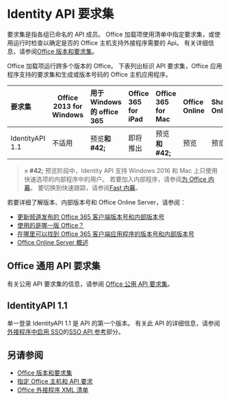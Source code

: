 # <a name="identity-api-requirement-sets"></a>Identity API 要求集

要求集是指各组已命名的 API 成员。 Office 加载项使用清单中指定要求集，或使用运行时检查以确定是否的 Office 主机支持外接程序需要的 Api。 有关详细信息，请参阅[Office 版本和要求集](https://docs.microsoft.com/office/dev/add-ins/develop/office-versions-and-requirement-sets)。

Office 加载项运行跨多个版本的 Office。 下表列出标识 API 要求集，Office 应用程序支持的要求集和生成或版本号码的 Office 主机应用程序。

|  要求集  | Office 2013 for Windows | 用于 Windows 的 office 365   |  Office 365 for iPad  |  Office 365 for Mac  | Office Online  | SharePoint Online | OneDrive.com |Outlook.com & Exchange Online|
|:-----|-----|:-----|:-----|:-----|:-----|:-----|:-----|:-----|
| IdentityAPI 1.1  | 不适用 | 预览**和 #42;** | 即将推出 | 预览**和 #42;**| 预览 | 预览| 即将推出 | 即将推出 |

> **= #42;** 预览阶段中，Identity API 支持 Windows 2016 和 Mac 上只使用快速选项的内部程序中的用户。 若要加入内部程序，请参阅[为 Office 内幕](https://products.office.com/office-insider?tab=tab-1)。 要切换到快速跟踪，请参阅[Fast 内幕](https://answers.microsoft.com/en-us/msoffice/forum/msoffice_officeinsider-mso_win10-msoinsider_reg/its-here-office-insider-fast-for-office-2016-on/dbe8e7bb-9523-44a4-948b-9436fedfd961)。

若要详细了解版本、内部版本号和 Office Online Server，请参阅：

- [更新频道发布的 Office 365 客户端版本号和内部版本号](https://support.office.com/article/version-and-build-numbers-of-update-channel-releases-ae942449-1fca-4484-898b-a933ea23def7)
- [使用的是哪一版 Office？](https://support.office.com/article/What-version-of-Office-am-I-using-932788b8-a3ce-44bf-bb09-e334518b8b19)
- [在哪里可以找到 Office 365 客户端应用程序的版本号和内部版本号](https://support.office.com/article/version-and-build-numbers-of-update-channel-releases-ae942449-1fca-4484-898b-a933ea23def7)
- 
  [Office Online Server 概述](https://docs.microsoft.com/officeonlineserver/office-online-server-overview)

## <a name="office-common-api-requirement-sets"></a>Office 通用 API 要求集

有关公用 API 要求集的信息，请参阅 [Office 公用 API 要求集](office-add-in-requirement-sets.md)。

## <a name="identityapi-11"></a>IdentityAPI 1.1 

单一登录 IdentityAPI 1.1 是 API 的第一个版本。 有关此 API 的详细信息，请参阅[外接程序中启用 SSO](https://docs.microsoft.com/office/dev/add-ins/develop/sso-in-office-add-ins)的[SSO API 参考](https://docs.microsoft.com/office/dev/add-ins/develop/sso-in-office-add-ins#sso-api-reference)部分。

## <a name="see-also"></a>另请参阅

- [Office 版本和要求集](https://docs.microsoft.com/office/dev/add-ins/develop/office-versions-and-requirement-sets)
- [指定 Office 主机和 API 要求](https://docs.microsoft.com/office/dev/add-ins/develop/specify-office-hosts-and-api-requirements)
- [Office 外接程序 XML 清单](https://docs.microsoft.com/office/dev/add-ins/develop/add-in-manifests)
